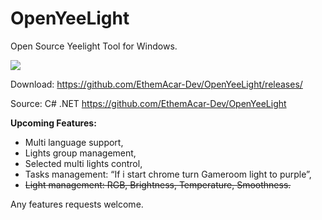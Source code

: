 # OpenYeeLight
Open Source Yeelight Tool for Windows.

![](https://i.ibb.co/R7pWHCv/Screenshot-3.png)

Download: https://github.com/EthemAcar-Dev/OpenYeeLight/releases/

Source: C# .NET https://github.com/EthemAcar-Dev/OpenYeeLight

**Upcoming Features:**
- Multi language support,
- Lights group management,
- Selected multi lights control,
- Tasks management: “If i start chrome turn Gameroom light to purple”,
- ~~Light management: RGB, Brightness, Temperature, Smoothness.~~

Any features requests welcome.
